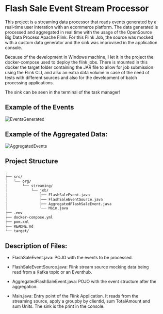 # Flash Sale Event Stream Processor

This project is a streaming data processor that reads events generated by a real-time user interation with an ecommerce platform. The data generated is processed and aggregated in real time with the usage of the OpenSource Big Data Process Apache Flink.
For this Flink Job, the source was mocked with a custom data generator and the sink was improvised in the application console.

Because of the development in Windows machine, I let it in the project the docker-compose used to deploy the flink jobs. There is mounted in this docker the target folder containing the JAR file to allow for job submission using the Flink CLI, and also an extra data volume in case of the need of tests with different sources and also for the development of batch processing applications.

The sink can be seen in the terminal of the task manager!

## Example of the Events
![EventsGenerated](https://github.com/user-attachments/assets/2c39fbb2-37e0-4247-ba13-10a11fa6cb8e)

## Example of the Aggregated Data:
![AggregatedEvents](https://github.com/user-attachments/assets/e4ff6618-0f11-405c-a9d4-2ebd0578b071)



## Project Structure

```bash
.
├── src/
│   └── org/
│       └── streaming/
│           └── job/
│               ├── FlashSaleEvent.java
│               ├── FlashSaleEventSource.java
│               ├── AggregatedFlashSaleEvent.java
│               └── Main.java
├── .env
├── docker-compose.yml
├── pom.xml
├── README.md
└── target/
```

## Description of Files:
- FlashSaleEvent.java: POJO with the events to be processed.

- FlashSaleEventSource.java: Flink stream source mocking data being read from a Kafka topic or an Eventhub.

- AggregatedFlashSaleEvent.java: POJO with the event structure after the aggregation.

- Main.java: Entry point of the Flink Application. It reads from the streaming source, apply a groupby by clientId, sum TotalAmount and sum Units. The sink is the print in the console.
